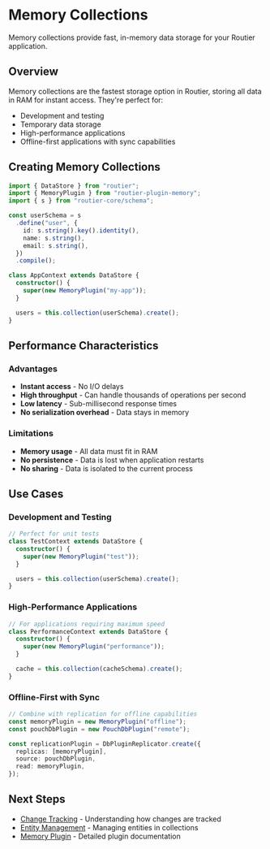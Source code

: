 # Memory Collections

Memory collections provide fast, in-memory data storage for your Routier application.

## Overview

Memory collections are the fastest storage option in Routier, storing all data in RAM for instant access. They're perfect for:

- Development and testing
- Temporary data storage
- High-performance applications
- Offline-first applications with sync capabilities

## Creating Memory Collections

```typescript
import { DataStore } from "routier";
import { MemoryPlugin } from "routier-plugin-memory";
import { s } from "routier-core/schema";

const userSchema = s
  .define("user", {
    id: s.string().key().identity(),
    name: s.string(),
    email: s.string(),
  })
  .compile();

class AppContext extends DataStore {
  constructor() {
    super(new MemoryPlugin("my-app"));
  }

  users = this.collection(userSchema).create();
}
```

## Performance Characteristics

### Advantages

- **Instant access** - No I/O delays
- **High throughput** - Can handle thousands of operations per second
- **Low latency** - Sub-millisecond response times
- **No serialization overhead** - Data stays in memory

### Limitations

- **Memory usage** - All data must fit in RAM
- **No persistence** - Data is lost when application restarts
- **No sharing** - Data is isolated to the current process

## Use Cases

### Development and Testing

```typescript
// Perfect for unit tests
class TestContext extends DataStore {
  constructor() {
    super(new MemoryPlugin("test"));
  }

  users = this.collection(userSchema).create();
}
```

### High-Performance Applications

```typescript
// For applications requiring maximum speed
class PerformanceContext extends DataStore {
  constructor() {
    super(new MemoryPlugin("performance"));
  }

  cache = this.collection(cacheSchema).create();
}
```

### Offline-First with Sync

```typescript
// Combine with replication for offline capabilities
const memoryPlugin = new MemoryPlugin("offline");
const pouchDbPlugin = new PouchDbPlugin("remote");

const replicationPlugin = DbPluginReplicator.create({
  replicas: [memoryPlugin],
  source: pouchDbPlugin,
  read: memoryPlugin,
});
```

## Next Steps

- [Change Tracking](change-tracking.md) - Understanding how changes are tracked
- [Entity Management](entity-management.md) - Managing entities in collections
- [Memory Plugin](../plugins/built-in-plugins/memory/README.md) - Detailed plugin documentation
